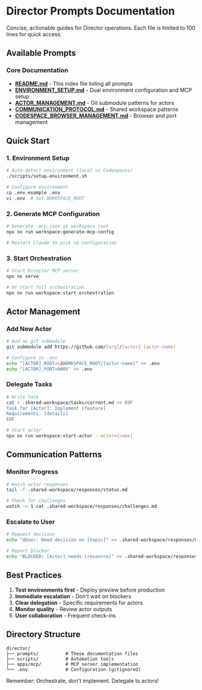 # Director Prompts Documentation

Concise, actionable guides for Director operations. Each file is limited to 100 lines for quick access.

## Available Prompts

### Core Documentation
- **[README.md](README.md)** - This index file listing all prompts
- **[ENVIRONMENT_SETUP.md](ENVIRONMENT_SETUP.md)** - Dual environment configuration and MCP setup
- **[ACTOR_MANAGEMENT.md](ACTOR_MANAGEMENT.md)** - Git submodule patterns for actors
- **[COMMUNICATION_PROTOCOL.md](COMMUNICATION_PROTOCOL.md)** - Shared workspace patterns
- **[CODESPACE_BROWSER_MANAGEMENT.md](CODESPACE_BROWSER_MANAGEMENT.md)** - Browser and port management

## Quick Start

### 1. Environment Setup
```bash
# Auto-detect environment (local vs Codespaces)
./scripts/setup-environment.sh

# Configure environment
cp .env.example .env
vi .env  # Set WORKSPACE_ROOT
```

### 2. Generate MCP Configuration
```bash
# Generate .mcp.json at workspace root
npx nx run workspace:generate-mcp-config

# Restart Claude to pick up configuration
```

### 3. Start Orchestration
```bash
# Start Director MCP server
npx nx serve

# Or start full orchestration
npx nx run workspace:start-orchestration
```

## Actor Management

### Add New Actor
```bash
# Add as git submodule
git submodule add https://github.com/[org]/[actor] [actor-name]

# Configure in .env
echo "[ACTOR]_ROOT=\$WORKSPACE_ROOT/[actor-name]" >> .env
echo "[ACTOR]_PORT=900X" >> .env
```

### Delegate Tasks
```bash
# Write task
cat > .shared-workspace/tasks/current.md << EOF
Task for [Actor]: Implement [feature]
Requirements: [details]
EOF

# Start actor
npx nx run workspace:start-actor --actor=[name]
```

## Communication Patterns

### Monitor Progress
```bash
# Watch actor responses
tail -f .shared-workspace/responses/status.md

# Check for challenges
watch -n 1 cat .shared-workspace/responses/challenges.md
```

### Escalate to User
```bash
# Request decision
echo "@User: Need decision on [topic]" >> .shared-workspace/responses/needs.md

# Report blocker
echo "BLOCKED: [Actor] needs [resource]" >> .shared-workspace/responses/blockers.md
```

## Best Practices

1. **Test environments first** - Deploy preview before production
2. **Immediate escalation** - Don't wait on blockers
3. **Clear delegation** - Specific requirements for actors
4. **Monitor quality** - Review actor outputs
5. **User collaboration** - Frequent check-ins

## Directory Structure
```
director/
├── prompts/          # These documentation files
├── scripts/          # Automation tools
├── apps/mcp/         # MCP server implementation
└── .env              # Configuration (gitignored)
```

Remember: Orchestrate, don't implement. Delegate to actors!